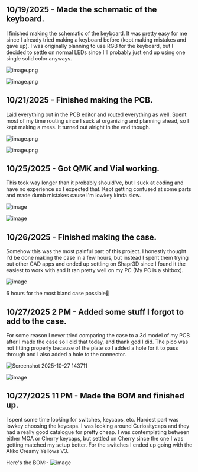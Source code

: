 <!--
  ===================    !!READ THIS NOTICE!!   ====================
  DO NOT edit this file manually. Your changes WILL BE OVERWRITTEN!
  This journal is auto generated and updated by Hack Club Blueprint.
  To edit this file, please edit your journal entries on Blueprint.
  ==================================================================
-->

## 10/19/2025 - Made the schematic of the keyboard.  

I finished making the schematic of the keyboard. It was pretty easy for me since I already tried making a keyboard before (kept making mistakes and gave up). I was originally planning to use RGB for the keyboard, but I decided to settle on normal LEDs since I'll probably just end up using one single solid color anyways.

![image.png](https://blueprint.hackclub.com/user-attachments/blobs/proxy/eyJfcmFpbHMiOnsiZGF0YSI6MzA1OSwicHVyIjoiYmxvYl9pZCJ9fQ==--a52778646d6613ec78fe17c28c9653f9cf630a5b/image.png)




![image.png](https://blueprint.hackclub.com/user-attachments/blobs/proxy/eyJfcmFpbHMiOnsiZGF0YSI6MzA1NSwicHVyIjoiYmxvYl9pZCJ9fQ==--2989c3261166783b6c6c91181f2aa6ca21aa2056/image.png)
  

## 10/21/2025 - Finished making the PCB.  

Laid everything out in the PCB editor and routed everything as well. Spent most of my time routing since I suck at organizing and planning ahead, so I kept making a mess. It turned out alright in the end though.

![image.png](https://blueprint.hackclub.com/user-attachments/blobs/proxy/eyJfcmFpbHMiOnsiZGF0YSI6Mzc4MCwicHVyIjoiYmxvYl9pZCJ9fQ==--01091bc7af9c030d8d709c1a21b88c42b5b79343/image.png)

![image.png](https://blueprint.hackclub.com/user-attachments/blobs/proxy/eyJfcmFpbHMiOnsiZGF0YSI6Mzc4MSwicHVyIjoiYmxvYl9pZCJ9fQ==--aaed1e3814684ab8c1ddcc4263c40f31f6ecf329/image.png)

   

## 10/25/2025 - Got QMK and Vial working.  

This took way longer than it probably should've, but I suck at coding and have no experience so I expected that. Kept getting confused at some parts and made dumb mistakes cause I'm lowkey kinda slow.

![image](https://blueprint.hackclub.com/user-attachments/blobs/proxy/eyJfcmFpbHMiOnsiZGF0YSI6NTQ0MywicHVyIjoiYmxvYl9pZCJ9fQ==--4d4bac4d11dfd86f2aec938a92ce43cade4be21a/image.png)


![image](https://blueprint.hackclub.com/user-attachments/blobs/proxy/eyJfcmFpbHMiOnsiZGF0YSI6NTQ0MiwicHVyIjoiYmxvYl9pZCJ9fQ==--9be0487fb8da43232751c3566e62d08c90e0268f/image.png)
  

## 10/26/2025 - Finished making the case.  

Somehow this was the most painful part of this project. I honestly thought I'd be done making the case in a few hours, but instead I spent them trying out other CAD apps and ended up settling on Shapr3D since I found it the easiest to work with and It ran pretty well on my PC (My PC is a shitbox).

![image](https://blueprint.hackclub.com/user-attachments/blobs/proxy/eyJfcmFpbHMiOnsiZGF0YSI6NTcyOSwicHVyIjoiYmxvYl9pZCJ9fQ==--2b515b893e3c74e4cb07a52ed6bc1d10e50d51d6/image.png)

6 hours for the most bland case possible🙏

  

## 10/27/2025 2 PM - Added some stuff I forgot to add to the case.  

For some reason I never tried comparing the case to a 3d model of my PCB after I made the case so I did that today, and thank god I did. The pico was not fitting properly because of the plate so I added a hole for it to pass through and I also added a hole to the connector.

![Screenshot 2025-10-27 143711](https://blueprint.hackclub.com/user-attachments/blobs/proxy/eyJfcmFpbHMiOnsiZGF0YSI6NTkwNSwicHVyIjoiYmxvYl9pZCJ9fQ==--e59d7e1db8675af5b4cf0f89626801d421a8585d/Screenshot%202025-10-27%20143711.png)

![image](https://blueprint.hackclub.com/user-attachments/blobs/proxy/eyJfcmFpbHMiOnsiZGF0YSI6NTkwNCwicHVyIjoiYmxvYl9pZCJ9fQ==--fb5109eae1932f004d36ee8a516aa588c10e07ca/image.png)


  

## 10/27/2025 11 PM - Made the BOM and finished up.  

I spent some time looking for switches, keycaps, etc. Hardest part was lowkey choosing the keycaps. I was looking around Curiositycaps and they had a really good catalogue for pretty cheap. I was contemplating between either MOA or Cherry keycaps, but settled on Cherry since the one I was getting matched my setup better. For the switches I ended up going with the Akko Creamy Yellows V3.

Here's the BOM:-
![image](https://blueprint.hackclub.com/user-attachments/blobs/proxy/eyJfcmFpbHMiOnsiZGF0YSI6NjAyNCwicHVyIjoiYmxvYl9pZCJ9fQ==--af25bb9cf7e37bfe3c784d1091f6071ec7caabf5/image.png)

   

